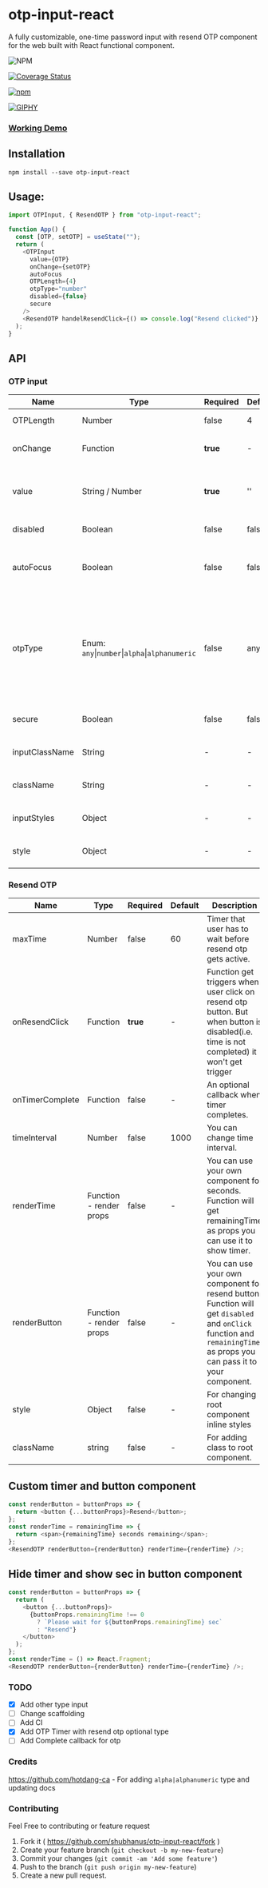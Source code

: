 # otp-input-react

A fully customizable, one-time password input with resend OTP component for the web built with React functional component.

![NPM](https://img.shields.io/npm/l/otp-input-react?style=flat-square)

<!-- [![Build Status](https://travis-ci.org/shubhanus/otp-input-react.svg?branch=master)](https://travis-ci.org/shubhanus/otp-input-react) -->

[![Coverage Status](https://coveralls.io/repos/github/shubhanus/otp-input-react/badge.svg?branch=master)](https://coveralls.io/github/shubhanus/otp-input-react?branch=master)

[![npm](https://img.shields.io/npm/v/otp-input-react?style=flat-square)](https://badge.fury.io/js/otp-input-react)

[![GIPHY](https://media.giphy.com/media/kbbmyfMT282BIPe8Yq/giphy.gif)](https://shubhanus.github.io/otp-input-react/)

### [Working Demo](https://shubhanus.github.io/otp-input-react/)

## Installation

```
npm install --save otp-input-react
```

## Usage:

```javascript
import OTPInput, { ResendOTP } from "otp-input-react";

function App() {
  const [OTP, setOTP] = useState("");
  return (
    <OTPInput
      value={OTP}
      onChange={setOTP}
      autoFocus
      OTPLength={4}
      otpType="number"
      disabled={false}
      secure
    />
    <ResendOTP handelResendClick={() => console.log("Resend clicked")} />
  );
}
```

## API

### OTP input

| Name           | Type                                           | Required | Default | Description                                                                                                                  | Status  |
| -------------- | ---------------------------------------------- | -------- | ------- | ---------------------------------------------------------------------------------------------------------------------------- | ------- |
| OTPLength      | Number                                         | false    | 4       | Number of input boxes.                                                                                                       | Working |
| onChange       | Function                                       | **true** | -       | Returns OTP code typed in inputs.                                                                                            | Working |
| value          | String / Number                                | **true** | ''      | The value of the otp passed into the component.                                                                              | Working |
| disabled       | Boolean                                        | false    | false   | Disables all the inputs.                                                                                                     | Working |
| autoFocus      | Boolean                                        | false    | false   | Auto focuses input on initial page load.                                                                                     | Working |
| otpType        | Enum: `any`\|`number`\|`alpha`\|`alphanumeric` | false    | any     | `any` - allows any value. `number` - allow only numbers. `alpha` - allows only `a-zA-Z`. `alphanumeric` - allows `0-9a-zA-z` | Working |
| secure         | Boolean                                        | false    | false   | Change input type to password.                                                                                               | Working |
| inputClassName | String                                         | -        | -       | Class for root element.                                                                                                      | Working |
| className      | String                                         | -        | -       | Class for root element.                                                                                                      | Working |
| inputStyles    | Object                                         | -        | -       | Styles for input element.                                                                                                    | Working |
| style          | Object                                         | -        | -       | Styles for root element.                                                                                                     | Working |

### Resend OTP

| Name            | Type                    | Required | Default | Description                                                                                                                                                           | Status  |
| --------------- | ----------------------- | -------- | ------- | --------------------------------------------------------------------------------------------------------------------------------------------------------------------- | ------- |
| maxTime         | Number                  | false    | 60      | Timer that user has to wait before resend otp gets active.                                                                                                            | Working |
| onResendClick   | Function                | **true** | -       | Function get triggers when user click on resend otp button. But when button is disabled(i.e. time is not completed) it won't get trigger                              | Working |
| onTimerComplete | Function                | false    | -       | An optional callback when timer completes.                                                                                                                            | Working |
| timeInterval    | Number                  | false    | 1000    | You can change time interval.                                                                                                                                         | Working |
| renderTime      | Function - render props | false    | -       | You can use your own component for seconds. Function will get remainingTime as props you can use it to show timer.                                                    | Working |
| renderButton    | Function - render props | false    | -       | You can use your own component for resend button. Function will get `disabled` and `onClick` function and `remainingTime` as props you can pass it to your component. | Working |
| style           | Object                  | false    | -       | For changing root component inline styles                                                                                                                             | Working |
| className       | string                  | false    | -       | For adding class to root component.                                                                                                                                   | Working |

## Custom timer and button component

```javascript
const renderButton = buttonProps => {
  return <button {...buttonProps}>Resend</button>;
};
const renderTime = remainingTime => {
  return <span>{remainingTime} seconds remaining</span>;
};
<ResendOTP renderButton={renderButton} renderTime={renderTime} />;
```

## Hide timer and show sec in button component

```javascript
const renderButton = buttonProps => {
  return (
    <button {...buttonProps}>
      {buttonProps.remainingTime !== 0
        ? `Please wait for ${buttonProps.remainingTime} sec`
        : "Resend"}
    </button>
  );
};
const renderTime = () => React.Fragment;
<ResendOTP renderButton={renderButton} renderTime={renderTime} />;
```

### TODO

- [x] Add other type input
- [ ] Change scaffolding
- [ ] Add CI
- [x] Add OTP Timer with resend otp optional type
- [ ] Add Complete callback for otp

### Credits

https://github.com/hotdang-ca - For adding `alpha|alphanumeric` type and updating docs

### Contributing

Feel Free to contributing or feature request

1. Fork it ( https://github.com/shubhanus/otp-input-react/fork )
2. Create your feature branch (`git checkout -b my-new-feature`)
3. Commit your changes (`git commit -am 'Add some feature'`)
4. Push to the branch (`git push origin my-new-feature`)
5. Create a new pull request.
